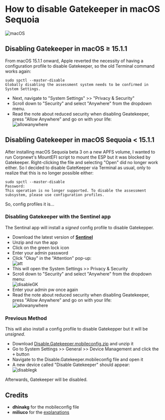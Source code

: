 # How to disable Gatekeeper in macOS Sequoia

![macOS](https://img.shields.io/badge/Supported_macOS:-≤15.3-white.svg)

## Disabling Gatekeeper in macOS ≥ 15.1.1

From macOS 15.1.1 onward, Apple reverted the necessity of having a configuration profile to disable Gatekeeper, so the old Terminal command works again:

``` shell
sudo spctl --master-disable
Globally disabling the assessment system needs to be confirmed in System Settings.
```

- Next, navigate to "System Settings" >> "Privacy & Security"
- Scroll down to "Security" and select "Anywhere" from the dropdown menu.
- Read the note about reduced security when disabling Geatekeeper, press "Allow Anywhere" and go on with your life:<br>![allowanywhere](https://github.com/user-attachments/assets/74d752aa-65a8-411a-b234-2746da424f55)

## Disabling Gatekeeper in macOS Sequoia < 15.1.1

After installing macOS Sequoia beta 3 on a new APFS volume, I wanted to run Corpnewt's MountEFI script to mount the ESP but it was blocked by Gatekeeper. Right-clicking the file and selecting "Open" did no longer work either. So I decided to disable GateKeeper via Terminal as usual, only to realize that this is no longer possible either:

```shell
sudo spctl --master-disable
Password:
This operation is no longer supported. To disable the assessment subsystem, please use configuration profiles.
```

So, config profiles it is… 

### Disabling Gatekeeper with the Sentinel app 

The Sentinal app will install a _signed_ config profile to disable Gatekepper.

- Download the latest version of [**Sentinel**](https://github.com/alienator88/Sentinel/releases)
- Unzip and run the app
- Click on the green lock icon
- Enter your admin password
- Click "Okay" in the "Attention" pop-up:<br>![att](https://github.com/user-attachments/assets/9c66a4c7-693f-4eab-9aa6-47ae5c1f5fe7)
- This will open the System Settings >> Privacy & Security
- Scroll down to "Security" and select "Anywhere" from the dropdown menu:<br>![disableGK](https://github.com/user-attachments/assets/16ac2a51-1207-4f7e-b68a-4dbe11291d22)
- Enter your admin pw once again
- Read the note about reduced security when disabling Geatekeeper, press "Allow Anywhere" and go on with your life:<br>![allowanywhere](https://github.com/user-attachments/assets/74d752aa-65a8-411a-b234-2746da424f55)

### Previous Method

This will also install a config profile to disable Gatekepper but it will be _unsigned_.

- Download [Disable.Gatekeeper.mobileconfig.zip](https://github.com/5T33Z0/OC-Little-Translated/blob/main/14_OCLP_Wintel/Guides/files/Disable.Gatekeeper.mobileconfig.zip) and unzip it
- Go to System Settings >> General >> Device Management and click the <kbd>+</kbd> button
- Navigate to the Disable.Gatekeeper.mobileconfig file and open it
- A new device called "Disable Gatekeeper" should appear:<br>![disablegk](https://github.com/user-attachments/assets/b76ed1c1-77d5-47d7-97f5-622ccf724451)

Afterwards, Gatekeeper will be disabled.

## Credits

- **dhinakg** for the mobileconfig file
- **miliuco** for the [explanations](https://www.insanelymac.com/forum/topic/359530-pre-release-macos-sequoia/?do=findComment&comment=2823334)
